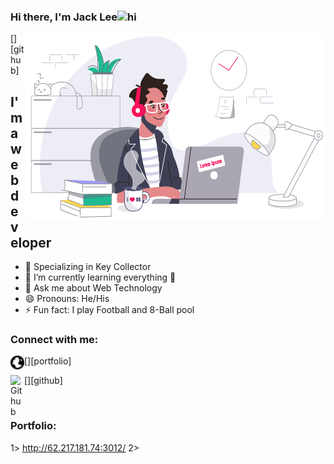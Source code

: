 ### Hi there, I'm Jack Lee<img src="https://user-images.githubusercontent.com/1303154/88677602-1635ba80-d120-11ea-84d8-d263ba5fc3c0.gif" width="28px" height="28px" alt="hi">

[<img align="right" alt="GIF" width="480" height="300" src="./content/images/coder.png" >][github]

## I'm a web developer
- 💪 Specializing in Key Collector
- 🌱 I’m currently learning everything 🤣
- 💬 Ask me about Web Technology
- 😄 Pronouns: He/His
- ⚡ Fun fact: I play Football and 8-Ball pool


### Connect with me:

[<img align="left" alt="Portfolio" width="22px" src="https://raw.githubusercontent.com/iconic/open-iconic/master/svg/globe.svg" />][portfolio]
<!-- [<img align="left" alt="Linkedin" width="22px" src="https://unpkg.com/simple-icons@5.1.0/icons/linkedin.svg" />][linkedin] -->
[<img align="left" alt="Github" width="22px" src="https://unpkg.com/simple-icons@5.1.0/icons/github.svg" />][github]


<br />

### Portfolio:

1> http://62.217.181.74:3012/
2> 



